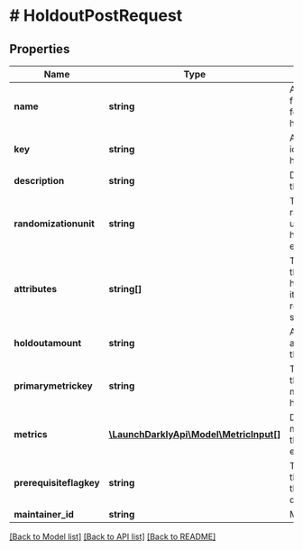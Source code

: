 # # HoldoutPostRequest

## Properties

Name | Type | Description | Notes
------------ | ------------- | ------------- | -------------
**name** | **string** | A human-friendly name for the holdout | [optional]
**key** | **string** | A key that identifies the holdout | [optional]
**description** | **string** | Description of the holdout | [optional]
**randomizationunit** | **string** | The chosen randomization unit for the holdout base experiment | [optional]
**attributes** | **string[]** | The attributes that the holdout iteration&#39;s results can be sliced by | [optional]
**holdoutamount** | **string** | Audience allocation for the holdout | [optional]
**primarymetrickey** | **string** | The key of the primary metric for this holdout | [optional]
**metrics** | [**\LaunchDarklyApi\Model\MetricInput[]**](MetricInput.md) | Details on the metrics for this experiment | [optional]
**prerequisiteflagkey** | **string** | The key of the flag that the holdout is dependent on | [optional]
**maintainer_id** | **string** | Maintainer id | [optional]

[[Back to Model list]](../../README.md#models) [[Back to API list]](../../README.md#endpoints) [[Back to README]](../../README.md)
